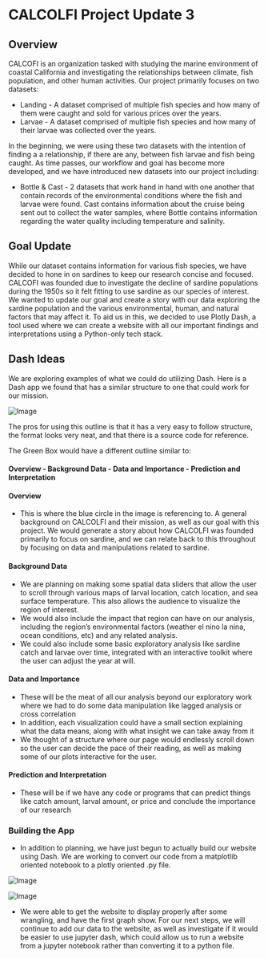 # CALCOLFI Project Update 3

## Overview
CALCOFI is an organization tasked with studying the marine environment of coastal California and investigating the relationships between climate, fish population, and other human activities. Our project primarily focuses on two datasets:  

- Landing - A dataset comprised of multiple fish species and how many of them were caught and sold for various prices over the years.
- Larvae - A dataset comprised of multiple fish species and how many of their larvae was collected over the years.

In the beginning, we were using these two datasets with the intention of finding a a relationship, if there are any, between fish larvae and fish being caught. As time passes, our workflow and goal has become more developed, and we have introduced new datasets into our project including:

- Bottle & Cast - 2 datasets that work hand in hand with one another that contain records  of the environmental conditions where the fish and larvae were found. Cast contains information about the cruise being sent out to collect the water samples, where Bottle contains information regarding the water quality including temperature and salinity. 

## Goal Update
While our dataset contains information for various fish species, we have decided to hone in on sardines to keep our research concise and focused. CALCOFI was founded due to investigate the decline of sardine populations during the 1950s so it felt fitting to use sardine as our species of interest. We wanted to update our goal and create a story with our data exploring the sardine population and the various environmental, human, and natural factors that may affect it. To aid us in this, we decided to use Plotly Dash, a tool used where we can create a website with all our important findings and interpretations using a Python-only tech stack. 

## Dash Ideas
We are exploring examples of what we could do utilizing Dash. Here is a Dash app we found that has a similar structure to one that could work for our mission.

![Image](dashexample.png)

The pros for using this outline is that it has a very easy to follow structure, the format looks very neat, and that there is a source code for reference.

The Green Box would have a different outline similar to:

#### Overview - Background Data - Data and Importance - Prediction and Interpretation

#### Overview 
- This is where the blue circle in the image is referencing to. A general background on CALCOLFI and their mission, as well as our goal with this project. We would generate a story about how CALCOLFI was founded primarily to focus on sardine, and we can relate back to this throughout by focusing on data and manipulations related to sardine.

#### Background Data 
- We are planning on making some spatial data sliders that allow the user to scroll through various maps of larval location, catch location, and sea surface temperature. This also allows the audience to visualize the region of interest.
- We would also include the impact that region can have on our analysis, including the region’s environmental factors (weather el nino la nina, ocean conditions, etc) and any related analysis.
- We could also include some basic exploratory analysis like sardine catch and larvae over time, integrated with an interactive toolkit where the user can adjust the year at will.

#### Data and Importance 
- These will be the meat of all our analysis beyond our exploratory work where we had to do some data manipulation like lagged analysis or cross correlation
- In addition, each visualization could have a small section explaining what the data means, along with what insight we can take away from it
- We thought of a structure where our page would endlessly scroll down so the user can decide the pace of their reading, as well as making some of our plots interactive for the user.

#### Prediction and Interpretation
- These will be if we have any code or programs that can predict things like catch amount, larval amount, or price and conclude the importance of our research


### Building the App
 - In addition to planning, we have just begun to actually build our website using Dash. We are working to convert our code from a matplotlib oriented notebook to a plotly oriented .py file.

![Image](update3_leron_code.png)

![Image](update3_leron_sample-site.png)

- We were able to get the website to display properly after some wrangling, and have the first graph show. For our next steps, we will continue to add our data to the website, as well as investigate if it would be easier to use jupyter dash, which could allow us to run a website from a jupyter notebook rather than converting it to a python file.
